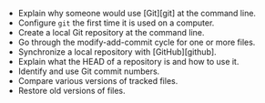 -   Explain why someone would use [Git][git] at the command line.
-   Configure `git` the first time it is used on a computer.
-   Create a local Git repository at the command line.
-   Go through the modify-add-commit cycle for one or more files.
-   Synchronize a local repository with [GitHub][github].
-   Explain what the HEAD of a repository is and how to use it.
-   Identify and use Git commit numbers.
-   Compare various versions of tracked files.
-   Restore old versions of files.
